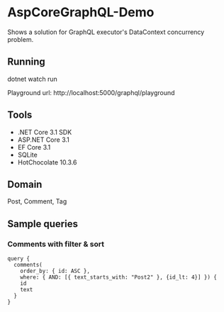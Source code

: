 # AspCoreGraphQL-Demo

Shows a solution for GraphQL executor's DataContext concurrency problem.

## Running

dotnet watch run

Playground url: http://localhost:5000/graphql/playground

## Tools
 - .NET Core 3.1 SDK
 - ASP.NET Core 3.1
 - EF Core 3.1
 - SQLite
 - HotChocolate 10.3.6

## Domain
Post, Comment, Tag

## Sample queries

### Comments with filter & sort

```
query {
  comments(
    order_by: { id: ASC }, 
    where: { AND: [{ text_starts_with: "Post2" }, {id_lt: 4}] }) {
    id
    text
  }
}
```
